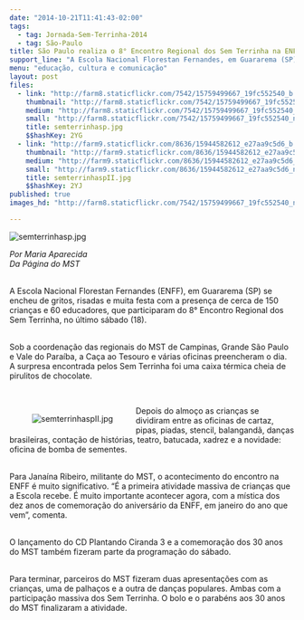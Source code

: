 ```yaml
---
date: "2014-10-21T11:41:43-02:00"
tags:
  - tag: Jornada-Sem-Terrinha-2014
  - tag: São-Paulo
title: São Paulo realiza o 8° Encontro Regional dos Sem Terrinha na ENFF
support_line: "A Escola Nacional Florestan Fernandes, em Guararema (SP) se encheu de gritos, risadas e muita festa com a presença de cerca de 150 crianças e 60 educadores."
menu: "educação, cultura e comunicação"
layout: post
files:
  - link: "http://farm8.staticflickr.com/7542/15759499667_19fc552540_b.jpg"
    thumbnail: "http://farm8.staticflickr.com/7542/15759499667_19fc552540_t.jpg"
    medium: "http://farm8.staticflickr.com/7542/15759499667_19fc552540_z.jpg"
    small: "http://farm8.staticflickr.com/7542/15759499667_19fc552540_n.jpg"
    title: semterrinhasp.jpg
    $$hashKey: 2YG
  - link: "http://farm9.staticflickr.com/8636/15944582612_e27aa9c5d6_b.jpg"
    thumbnail: "http://farm9.staticflickr.com/8636/15944582612_e27aa9c5d6_t.jpg"
    medium: "http://farm9.staticflickr.com/8636/15944582612_e27aa9c5d6_z.jpg"
    small: "http://farm9.staticflickr.com/8636/15944582612_e27aa9c5d6_n.jpg"
    title: semterrinhaspII.jpg
    $$hashKey: 2YJ
published: true
images_hd: "http://farm8.staticflickr.com/7542/15759499667_19fc552540_n.jpg"

---
```

<p><img alt="semterrinhasp.jpg" src="http://farm8.staticflickr.com/7542/15759499667_19fc552540_b.jpg" /></p>

<p><em>Por Maria Aparecida<br />
Da P&aacute;gina do MST</em></p>

<p><br />
A Escola Nacional Florestan Fernandes (ENFF), em Guararema (SP) se encheu de gritos, risadas e muita festa com a presen&ccedil;a de cerca de 150 crian&ccedil;as e 60 educadores, que participaram do 8&deg; Encontro Regional dos Sem Terrinha, no &uacute;ltimo s&aacute;bado (18).</p>

<p><br />
Sob a coordena&ccedil;&atilde;o das regionais do MST de Campinas, Grande S&atilde;o Paulo e Vale do Para&iacute;ba, a Ca&ccedil;a ao Tesouro e v&aacute;rias oficinas preencheram o dia. A surpresa encontrada pelos Sem Terrinha foi uma caixa t&eacute;rmica cheia de pirulitos de chocolate.&nbsp;</p>

<p>&nbsp;</p>

<figure class="image" style="float:left"><img alt="semterrinhaspII.jpg" src="http://farm9.staticflickr.com/8636/15944582612_e27aa9c5d6_b.jpg" />
<figcaption></figcaption>
</figure>

<p>Depois do almo&ccedil;o as crian&ccedil;as se dividiram entre as oficinas de cartaz, pipas, piadas, stencil, balangand&atilde;, dan&ccedil;as brasileiras, conta&ccedil;&atilde;o de hist&oacute;rias, teatro, batucada, xadrez e a novidade: oficina de bomba de sementes.</p>

<p><br />
Para Jana&iacute;na Ribeiro, militante do MST, o acontecimento do encontro na ENFF &eacute; muito significativo. &ldquo;&Eacute; a primeira atividade massiva de crian&ccedil;as que a Escola recebe. &Eacute; muito importante acontecer agora, com a m&iacute;stica dos dez anos de comemora&ccedil;&atilde;o do anivers&aacute;rio da ENFF, em janeiro do ano que vem&rdquo;, comenta.</p>

<p><br />
O lan&ccedil;amento do CD Plantando Ciranda 3 e a comemora&ccedil;&atilde;o dos 30 anos do MST tamb&eacute;m fizeram parte da programa&ccedil;&atilde;o do s&aacute;bado.&nbsp;</p>

<p><br />
Para terminar, parceiros do MST fizeram duas apresenta&ccedil;&otilde;es com as crian&ccedil;as, uma de palha&ccedil;os e a outra de dan&ccedil;as populares. Ambas com a participa&ccedil;&atilde;o massiva dos Sem Terrinha. O bolo e o parab&eacute;ns aos 30 anos do MST finalizaram a atividade.</p>
